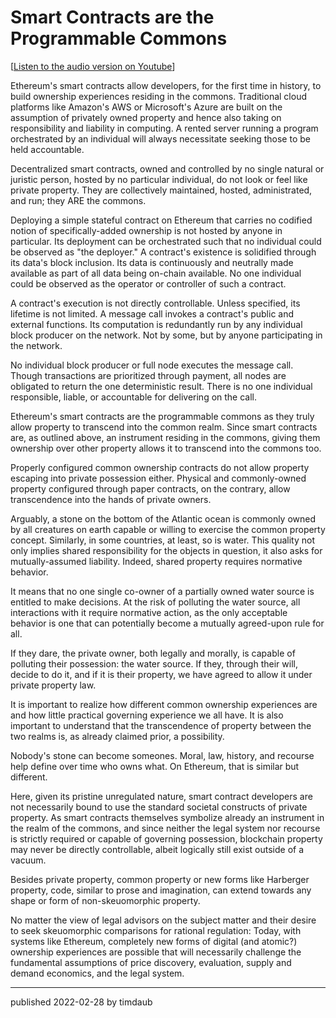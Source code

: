 # Smart Contracts are the Programmable Commons

[[Listen to the audio version on Youtube](https://youtu.be/-xreeHzlpYE)]

Ethereum's smart contracts allow developers, for the first time in history, to
build ownership experiences residing in the commons. Traditional cloud
platforms like Amazon's AWS or Microsoft's Azure are built on the assumption of
privately owned property and hence also taking on responsibility and liability
in computing. A rented server running a program orchestrated by an individual
will always necessitate seeking those to be held accountable.

Decentralized smart contracts, owned and controlled by no single natural or
juristic person, hosted by no particular individual, do not look or feel like
private property. They are collectively maintained, hosted, administrated, and
run; they ARE the commons.

Deploying a simple stateful contract on Ethereum that carries no codified
notion of specifically-added ownership is not hosted by anyone in particular.
Its deployment can be orchestrated such that no individual could be observed as
"the deployer." A contract's existence is solidified through its data's block
inclusion. Its data is continuously and neutrally made available as part of all
data being on-chain available. No one individual could be observed as the
operator or controller of such a contract.

A contract's execution is not directly controllable. Unless specified, its
lifetime is not limited. A message call invokes a contract's public and
external functions. Its computation is redundantly run by any individual block
producer on the network. Not by some, but by anyone participating in the
network.

No individual block producer or full node executes the message call. Though
transactions are prioritized through payment, all nodes are obligated to return
the one deterministic result. There is no one individual responsible, liable,
or accountable for delivering on the call.

Ethereum's smart contracts are the programmable commons as they truly allow
property to transcend into the common realm. Since smart contracts are, as
outlined above, an instrument residing in the commons, giving them ownership
over other property allows it to transcend into the commons too.

Properly configured common ownership contracts do not allow property escaping
into private possession either. Physical and commonly-owned property configured
through paper contracts, on the contrary, allow transcendence into the hands of
private owners.

Arguably, a stone on the bottom of the Atlantic ocean is commonly owned by all
creatures on earth capable or willing to exercise the common property concept.
Similarly, in some countries, at least, so is water. This quality not only
implies shared responsibility for the objects in question, it also asks for
mutually-assumed liability. Indeed, shared property requires normative
behavior.

It means that no one single co-owner of a partially owned water source is
entitled to make decisions. At the risk of polluting the water source, all
interactions with it require normative action, as the only acceptable behavior
is one that can potentially become a mutually agreed-upon rule for all.

If they dare, the private owner, both legally and morally, is capable of
polluting their possession: the water source. If they, through their will,
decide to do it, and if it is their property, we have agreed to allow it under
private property law.

It is important to realize how different common ownership experiences are and
how little practical governing experience we all have. It is also important to
understand that the transcendence of property between the two realms is, as
already claimed prior, a possibility.

Nobody's stone can become someones. Moral, law, history, and recourse help
define over time who owns what. On Ethereum, that is similar but different.

Here, given its pristine unregulated nature, smart contract developers are not
necessarily bound to use the standard societal constructs of private property.
As smart contracts themselves symbolize already an instrument in the realm of
the commons, and since neither the legal system nor recourse is strictly
required or capable of governing possession, blockchain property may never be
directly controllable, albeit logically still exist outside of a vacuum.

Besides private property, common property or new forms like Harberger property,
code, similar to prose and imagination, can extend towards any shape or form of
non-skeuomorphic property.

No matter the view of legal advisors on the subject matter and their desire to
seek skeuomorphic comparisons for rational regulation: Today, with systems like
Ethereum, completely new forms of digital (and atomic?) ownership experiences
are possible that will necessarily challenge the fundamental assumptions of
price discovery, evaluation, supply and demand economics, and the legal system.

---

published 2022-02-28 by timdaub
